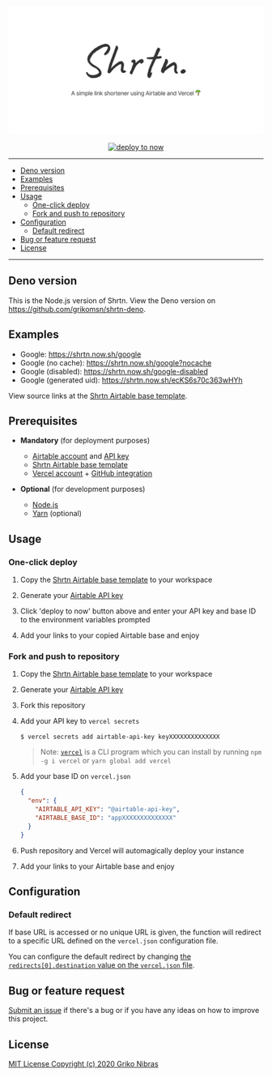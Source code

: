 <!-- markdownlint-disable-file MD014 MD033 MD041 -->

<div align='center'>

[![shrtn](./header.png)](.)

[![deploy to now](https://deploy.now.sh/static/button.svg)](https://deploy.now.sh/?repo=https://github.com/grikomsn/shrtn&env=AIRTABLE_API_KEY&env=AIRTABLE_BASE_ID)

</div>

---

- [Deno version](#deno-version)
- [Examples](#examples)
- [Prerequisites](#prerequisites)
- [Usage](#usage)
  - [One-click deploy](#one-click-deploy)
  - [Fork and push to repository](#fork-and-push-to-repository)
- [Configuration](#configuration)
  - [Default redirect](#default-redirect)
- [Bug or feature request](#bug-or-feature-request)
- [License](#license)

---

## Deno version

This is the Node.js version of Shrtn. View the Deno version on
<https://github.com/grikomsn/shrtn-deno>.

## Examples

- Google: <https://shrtn.now.sh/google>
- Google (no cache): <https://shrtn.now.sh/google?nocache>
- Google (disabled): <https://shrtn.now.sh/google-disabled>
- Google (generated uid): <https://shrtn.now.sh/ecKS6s70c363wHYh>

View source links at the
[Shrtn Airtable base template](https://shrtn.now.sh/shrtn-template).

## Prerequisites

- **Mandatory** (for deployment purposes)

  - [Airtable account](https://airtable.com) and
    [API key](https://airtable.com/account)
  - [Shrtn Airtable base template](https://shrtn.now.sh/shrtn-template)
  - [Vercel account](https://vercel.com/home) +
    [GitHub integration](https://github.com/apps/now)

- **Optional** (for development purposes)
  - [Node.js](https://nodejs.org/en)
  - [Yarn](https://www.yarnpkg.com/lang/en) (optional)

## Usage

### One-click deploy

1. Copy the [Shrtn Airtable base template](https://shrtn.now.sh/shrtn-template)
   to your workspace

2. Generate your [Airtable API key](https://airtable.com/account)

3. Click 'deploy to now' button above and enter your API key and base ID to the
   environment variables prompted

4. Add your links to your copied Airtable base and enjoy

### Fork and push to repository

1. Copy the [Shrtn Airtable base template](https://shrtn.now.sh/shrtn-template)
   to your workspace

2. Generate your [Airtable API key](https://airtable.com/account)

3. Fork this repository

4. Add your API key to `vercel secrets`

   ```console
   $ vercel secrets add airtable-api-key keyXXXXXXXXXXXXXX
   ```

   > Note: [`vercel`](https://www.npmjs.com/package/vercel) is a CLI program
   > which you can install by running `npm -g i vercel` or
   > `yarn global add vercel`

5. Add your base ID on `vercel.json`

   ```json
   {
     "env": {
       "AIRTABLE_API_KEY": "@airtable-api-key",
       "AIRTABLE_BASE_ID": "appXXXXXXXXXXXXXX"
     }
   }
   ```

6. Push repository and Vercel will automagically deploy your instance

7. Add your links to your Airtable base and enjoy

## Configuration

### Default redirect

If base URL is accessed or no unique URL is given, the function will redirect to
a specific URL defined on the `vercel.json` configuration file.

You can configure the default redirect by changing
[the `redirects[0].destination` value on the `vercel.json` file](https://github.com/grikomsn/shrtn/blob/master/vercel.json#L25).

## Bug or feature request

[Submit an issue](https://github.com/grikomsn/shrtn/issues/new) if there's a bug
or if you have any ideas on how to improve this project.

## License

[MIT License Copyright (c) 2020 Griko Nibras](./LICENSE)
